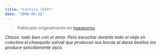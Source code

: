 ```yaml
---
title: "Cortito (XIV)"
date: "2008-06-12"
---
```


> Publicado originalmente en [noesporno](/noesporno).

_Chicos: todo bien con el amor. Pero escuchar durante todo el viaje en colectivo el chasquido salival que producen sus bocas al darse besitos me produce sencillamente asco._